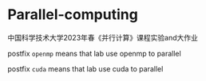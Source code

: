 # Parallel-computing

中国科学技术大学2023年春《并行计算》课程实验and大作业

postfix `openmp` means that lab use openmp to parallel

postfix `cuda` means that lab use cuda to parallel
